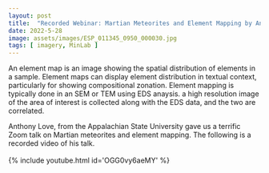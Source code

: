 ```yaml
---
layout: post
title:  "Recorded Webinar: Martian Meteorites and Element Mapping by Anthony Love"
date: 2022-5-28
image: assets/images/ESP_011345_0950_000030.jpg
tags: [ imagery, MinLab ]
---
```


An element map is an image showing the spatial distribution of elements in a sample. Element maps can display element distribution in textual context, particularly for showing compositional zonation. Element mapping is typically done in an SEM or TEM using EDS anaysis. a high resolution image of the area of interest is collected along with the EDS data, and the two are correlated.

Anthony Love, from the Appalachian State University gave us a terrific Zoom talk on Martian meteorites and element mapping. The following is a recorded video of his talk.
<br>
<br>
{% include youtube.html id='OGG0vy6aeMY' %}
<br>
<br>
